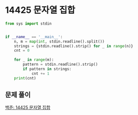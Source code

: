 # 14425 문자열 집합

```python
from sys import stdin


if __name__ == '__main__':
    n, m = map(int, stdin.readline().split())
    strings = {stdin.readline().strip() for _ in range(n)}
    cnt = 0
    
    for _ in range(m):
        pattern = stdin.readline().strip()
        if pattern in strings:
            cnt += 1
    print(cnt)
```



## 문제 풀이

[백준: 14425 문자열 집합](https://dirmathfl.tistory.com/317)

